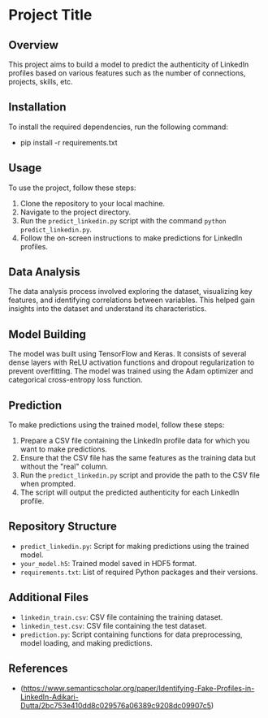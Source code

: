 # Project Title

## Overview
This project aims to build a model to predict the authenticity of LinkedIn profiles based on various features such as the number of connections, projects, skills, etc.

## Installation
To install the required dependencies, run the following command:

- pip install -r requirements.txt

## Usage
To use the project, follow these steps:
1. Clone the repository to your local machine.
2. Navigate to the project directory.
3. Run the `predict_linkedin.py` script with the command `python predict_linkedin.py`.
4. Follow the on-screen instructions to make predictions for LinkedIn profiles.

## Data Analysis
The data analysis process involved exploring the dataset, visualizing key features, and identifying correlations between variables. This helped gain insights into the dataset and understand its characteristics.

## Model Building
The model was built using TensorFlow and Keras. It consists of several dense layers with ReLU activation functions and dropout regularization to prevent overfitting. The model was trained using the Adam optimizer and categorical cross-entropy loss function.

## Prediction
To make predictions using the trained model, follow these steps:
1. Prepare a CSV file containing the LinkedIn profile data for which you want to make predictions.
2. Ensure that the CSV file has the same features as the training data but without the "real" column.
3. Run the `predict_linkedin.py` script and provide the path to the CSV file when prompted.
4. The script will output the predicted authenticity for each LinkedIn profile.

## Repository Structure
- `predict_linkedin.py`: Script for making predictions using the trained model.
- `your_model.h5`: Trained model saved in HDF5 format.
- `requirements.txt`: List of required Python packages and their versions.

## Additional Files
- `linkedin_train.csv`: CSV file containing the training dataset.
- `linkedin_test.csv`: CSV file containing the test dataset.
- `prediction.py`: Script containing functions for data preprocessing, model loading, and making predictions.

## References
- (https://www.semanticscholar.org/paper/Identifying-Fake-Profiles-in-LinkedIn-Adikari-Dutta/2bc753e410dd8c029576a06389c9208dc09907c5)



